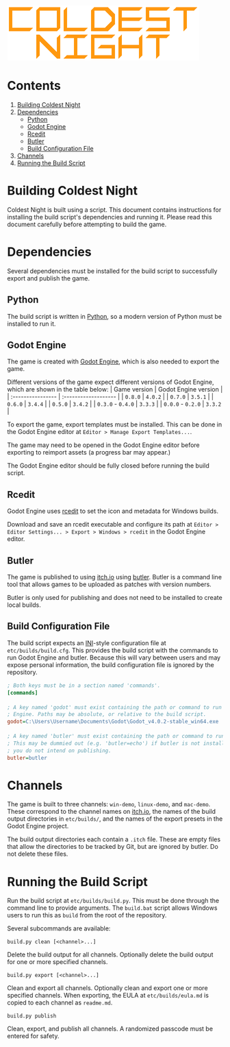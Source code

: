 [![Coldest Night logo.](/etc/images/logo.png)](/README.md)

# Contents
1. [Building Coldest Night](#building-coldest-night)
2. [Dependencies](#dependencies)
   * [Python](#python)
   * [Godot Engine](#godot-engine)
   * [Rcedit](#rcedit)
   * [Butler](#butler)
   * [Build Configuration File](#build-configuration-file)
2. [Channels](#channels)
3. [Running the Build Script](#running-the-build-script)

# Building Coldest Night
Coldest Night is built using a script. This document contains instructions for
installing the build script's dependencies and running it. Please read this
document carefully before attempting to build the game.

# Dependencies
Several dependencies must be installed for the build script to successfully
export and publish the game.

## Python
The build script is written in [Python](https://python.org), so a modern
version of Python must be installed to run it.

## Godot Engine
The game is created with [Godot Engine](https://godotengine.org), which is also
needed to export the game.

Different versions of the game expect different versions of Godot Engine, which
are shown in the table below:
| Game version      | Godot Engine version |
| :---------------- | :------------------- |
| `0.8.0`           | `4.0.2`              |
| `0.7.0`           | `3.5.1`              |
| `0.6.0`           | `3.4.4`              |
| `0.5.0`           | `3.4.2`              |
| `0.3.0` - `0.4.0` | `3.3.3`              |
| `0.0.0` - `0.2.0` | `3.3.2`              |

To export the game, export templates must be installed. This can be done in the
Godot Engine editor at `Editor > Manage Export Templates...`.

The game may need to be opened in the Godot Engine editor before exporting to
reimport assets (a progress bar may appear.)

The Godot Engine editor should be fully closed before running the build script.

## Rcedit
Godot Engine uses [rcedit](https://github.com/electron/rcedit) to set the icon
and metadata for Windows builds.

Download and save an rcedit executable and configure its path at
`Editor > Editor Settings... > Export > Windows > rcedit` in the Godot Engine
editor.

## Butler
The game is published to using [itch.io](https://itch.io) using
[butler](https://itchio.itch.io/butler). Butler is a command line tool that
allows games to be uploaded as patches with version numbers.

Butler is only used for publishing and does not need to be installed to create
local builds.

## Build Configuration File
The build script expects an [INI](https://en.wikipedia.org/wiki/INI_file)-style
configuration file at `etc/builds/build.cfg`. This provides the build script
with the commands to run Godot Engine and butler. Because this will vary
between users and may expose personal information, the build configuration file
is ignored by the repository.

```ini
; Both keys must be in a section named 'commands'.
[commands]

; A key named 'godot' must exist containing the path or command to run Godot
; Engine. Paths may be absolute, or relative to the build script.
godot=C:\Users\Username\Documents\Godot\Godot_v4.0.2-stable_win64.exe

; A key named 'butler' must exist containing the path or command to run butler.
; This may be dummied out (e.g. 'butler=echo') if butler is not installed or
; you do not intend on publishing.
butler=butler
```

# Channels
The game is built to three channels: `win-demo`, `linux-demo`, and `mac-demo`.
These correspond to the channel names on
[itch.io](https://krobbizoid.itch.io/coldest-night), the names of the build
output directories in `etc/builds/`, and the names of the export presets in the
Godot Engine project.

The build output directories each contain a `.itch` file. These are empty files
that allow the directories to be tracked by Git, but are ignored by butler. Do
not delete these files.

# Running the Build Script
Run the build script at `etc/builds/build.py`. This must be done through the
command line to provide arguments. The `build.bat` script allows Windows users
to run this as `build` from the root of the repository.

Several subcommands are available:
```shell
build.py clean [<channel>...]
```
Delete the build output for all channels. Optionally delete the build output
for one or more specified channels.

```shell
build.py export [<channel>...]
```
Clean and export all channels. Optionally clean and export one or more
specified channels. When exporting, the EULA at `etc/builds/eula.md` is copied
to each channel as `readme.md`.

```shell
build.py publish
```
Clean, export, and publish all channels. A randomized passcode must be entered
for safety.
